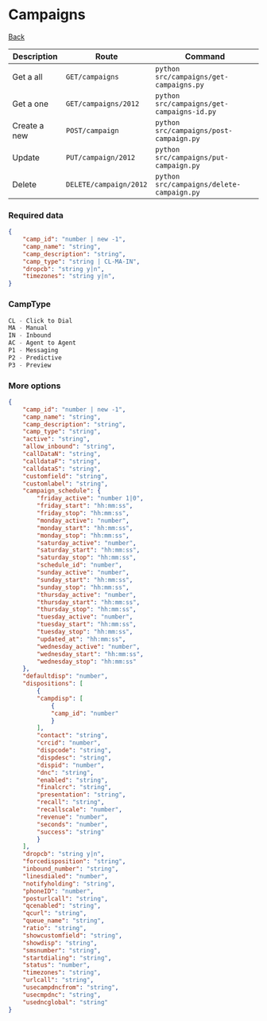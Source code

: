 # Campaigns

[Back](../README.MD#menu)


| Description | Route | Command
|-------------|-------|---------|
|Get a all |`GET/campaigns`|`python src/campaigns/get-campaigns.py`|
|Get a one |`GET/campaigns/2012`|`python src/campaigns/get-campaigns-id.py`| 
|Create a new |`POST/campaign`|`python src/campaigns/post-campaign.py`|  
|Update|`PUT/campaign/2012`|`python src/campaigns/put-campaign.py`|
|Delete | `DELETE/campaign/2012` | `python src/campaigns/delete-campaign.py` |

### Required data
```json
{
    "camp_id": "number | new -1",
    "camp_name": "string",
    "camp_description": "string",
    "camp_type": "string | CL-MA-IN",
    "dropcb": "string y|n",
    "timezones": "string y|n",
}
```
### CampType
```js
CL - Click to Dial
MA - Manual
IN - Inbound
AC - Agent to Agent
P1 - Messaging
P2 - Predictive
P3 - Preview
```
### More options
```json
{
    "camp_id": "number | new -1",
    "camp_name": "string",
    "camp_description": "string",
    "camp_type": "string",
    "active": "string",
    "allow_inbound": "string",
    "callDataN": "string",
    "calldataF": "string",
    "calldataS": "string",
    "customfield": "string",
    "customlabel": "string",
    "campaign_schedule": {
        "friday_active": "number 1|0",
        "friday_start": "hh:mm:ss",
        "friday_stop": "hh:mm:ss",
        "monday_active": "number",
        "monday_start": "hh:mm:ss",
        "monday_stop": "hh:mm:ss",
        "saturday_active": "number",
        "saturday_start": "hh:mm:ss",
        "saturday_stop": "hh:mm:ss",
        "schedule_id": "number",
        "sunday_active": "number",
        "sunday_start": "hh:mm:ss",
        "sunday_stop": "hh:mm:ss",
        "thursday_active": "number",
        "thursday_start": "hh:mm:ss",
        "thursday_stop": "hh:mm:ss",
        "tuesday_active": "number",
        "tuesday_start": "hh:mm:ss",
        "tuesday_stop": "hh:mm:ss",
        "updated_at": "hh:mm:ss",
        "wednesday_active": "number",
        "wednesday_start": "hh:mm:ss",
        "wednesday_stop": "hh:mm:ss"
    },
    "defaultdisp": "number",
    "dispositions": [
        {
        "campdisp": [
            {
            "camp_id": "number"
            }
        ],
        "contact": "string",
        "crcid": "number",
        "dispcode": "string",
        "dispdesc": "string",
        "dispid": "number",
        "dnc": "string",
        "enabled": "string",
        "finalcrc": "string",
        "presentation": "string",
        "recall": "string",
        "recallscale": "number",
        "revenue": "number",
        "seconds": "number",
        "success": "string"
        }
    ],
    "dropcb": "string y|n",
    "forcedisposition": "string",
    "inbound_number": "string",
    "linesdialed": "number",
    "notifyholding": "string",
    "phoneID": "number",
    "posturlcall": "string",
    "qcenabled": "string",
    "qcurl": "string",
    "queue_name": "string",
    "ratio": "string",
    "showcustomfield": "string",
    "showdisp": "string",
    "smsnumber": "string",
    "startdialing": "string",
    "status": "number",
    "timezones": "string",
    "urlcall": "string",
    "usecampdncfrom": "string",
    "usecmpdnc": "string",
    "usedncglobal": "string"
}
```